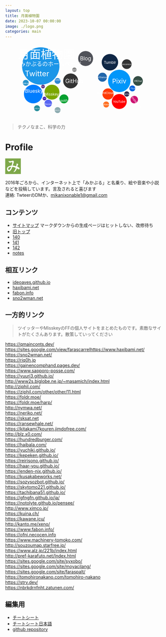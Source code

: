 ```yaml
---
layout: top
title: 月面植物園
date: 2023-10-07 00:00:00
image: ./logo.png
categories: main
---
```

<svg version="1.1" baseProfile="full" width="84vw" height="40vw" viewbox="0 0 350 200" xmlns="http://www.w3.org/2000/svg">
<a href="https://twitter.com/Mikanixonable"><g transform="translate(60,60)"><circle cx="0" cy="0" r="50" fill="#1C96E8" />
<text x="-10" y="20" font-size="20" text-anchor="middle"alignment-baseline="central" fill="white">
Twitter</text></g></a>
<a href="https://bsky.app/profile/mikanixonable.bsky.social"><g transform="translate(40,135)"><circle cx="0" cy="0" r="25" fill="#007DFF" />
<text x="2" y="-8" font-size="13" text-anchor="middle"alignment-baseline="central" fill="white">
Bluesky</text></g></a>
<a href="https://misskey.io/@Mikanixonable"><g transform="translate(90,130)"><circle cx="0" cy="0" r="20" fill="#7BA700" />
<text x="-1" y="5" font-size="10" text-anchor="middle"alignment-baseline="central" fill="white">
Misskey</text></g></a>
<a href="https://open.spotify.com/user/cjsdijim4zllci0624b1wbak2"><g transform="translate(122,148)"><circle cx="0" cy="0" r="12" fill="#08a030" />
<text x="-1" y="5" font-size="8" text-anchor="middle"alignment-baseline="central" fill="white">
Spotify</text></g></a>
<a href="https://github.com/Mikanixonable">
<g transform="translate(140,100)"><circle rx="0" ry="0" r="20" fill="#333" />
<text x="10" y="0" font-size="15" text-anchor="middle"alignment-baseline="central" fill="white">
GitHub</text></g></a>
<a href="https://www.pixiv.net/users/20149051/illustrations">
<g transform="translate(270,100)"><circle cx="0" cy="0" r="30" fill="#0196FA" /><text x="0" y="0" font-size="17" text-anchor="middle"alignment-baseline="central" fill="white">
Pixiv</text></g></a>
<a href="https://mikanixonable.tumblr.com/">
<g transform="translate(245,50)"><circle cx="0" cy="0" r="22" fill="#102745" /><text x="0" y="0" font-size="10" text-anchor="middle"alignment-baseline="central" fill="white">
Tumblr</text></g></a>
<a href="https://discord.com/users/396122233698910218">
<g transform="translate(80,160)"><circle cx="0" cy="0" r="10" fill="#5865F2" /><text x="0" y="2" font-size="6" text-anchor="middle"alignment-baseline="central" fill="white">
Discord</text></g></a>
<a href="https://www.artstation.com/mikanixonable">
<g transform="translate(225,90)"><circle cx="0" cy="0" r="12" fill="#26a" /><text x="-2" y="0" font-size="6" text-anchor="middle"alignment-baseline="central" fill="white">
ArtStation</text></g></a>
<a href="https://mikanixonable.hatenablog.com/">
<g transform="translate(180,40)"><circle cx="0" cy="0" r="20" fill="#505259" /><text x="0" y="0" font-size="14" text-anchor="middle"alignment-baseline="central" fill="white">
Blog</text></g></a>
<a href="https://truthsocial.com/@mikanixonable">
<g transform="translate(70,147)"><circle cx="0" cy="0" r="5" fill="#42a" /><text x="0" y="0" font-size="3" text-anchor="middle"alignment-baseline="central" fill="white">
Truth</text></g></a>
<a href="https://iris.to/npub15m0s2qs5580f342d9endsuu464g974tmc7fqpdxdqt35zx9tqw9s6hy98w"><g transform="translate(66,115)"><circle cx="0" cy="0" r="5" fill="#603285" /><text x="0" y="0" font-size="3" text-anchor="middle"alignment-baseline="central" fill="white">
Nostr</text></g></a>  
<a href="https://www.instagram.com/mikanixonable/"><g transform="translate(310,150) rotate(50 0 0)"><circle cx="0" cy="0" r="10" fill="#CD1070" /><text x="10" y="0" font-size="8" text-anchor="middle"alignment-baseline="central" fill="white">
Instagram</text></g></a>
<a href="https://www.flickr.com/photos/196365191@N08/"><g transform="translate(305,120) rotate(0 0 0)"><circle cx="0" cy="0" r="8" fill="#0063DC" /><text x="3" y="0" font-size="6" text-anchor="middle"alignment-baseline="central" fill="white">
Flickr</text></g></a>
<a href="https://www.youtube.com/channel/UCQ02LvaZAbZAgAWBN5pYniA"><g transform="translate(270,155)"><circle cx="0" cy="0" r="20" fill="#FF0000" /><text x="0" y="0" font-size="8" text-anchor="middle"alignment-baseline="central" fill="white">
YouTube</text></g></a>
<a href="https://kakuyomu.jp/users/Eustralopithecus"><g transform="translate(20,105) rotate(0 0 0)"><circle cx="0" cy="0" r="8" fill="#2893CA" /><text x="5" y="1" font-size="5" text-anchor="middle"alignment-baseline="central" fill="white">
kakuyomu</text></g></a>
<a href="https://keybase.io/mikanixonable"><g transform="translate(235,163)"><circle cx="0" cy="0" r="8" fill="#FF6F21" /><text x="-3" y="0" font-size="6" text-anchor="middle"alignment-baseline="central" fill="white">
keybase</text></g></a>
<a href="https://bento.me/miku"><g transform="translate(150,70)"><circle cx="0" cy="0" r="6" fill="#888" /><text x="0" y="0" font-size="6" text-anchor="middle"alignment-baseline="central" fill="white">
bento</text></g></a>
<a href="https://soundcloud.com/mikanixonable"><g transform="translate(240,135)"><circle cx="0" cy="0" r="15" fill="#FF3902" /><text x="-7" y="-3" font-size="8" text-anchor="middle"alignment-baseline="central" fill="white">
SoundCloud</text></g></a>
<a href="https://www.nicovideo.jp/user/60514629/video"><g transform="translate(290,55)"><circle cx="0" cy="0" r="13" fill="#333" /><text x="0" y="0" font-size="6" text-anchor="middle"alignment-baseline="central" fill="white">
niconico</text></g></a>
<a href="https://www.tiktok.com/@mikanixonable"><g transform="translate(290,135)"><circle cx="0" cy="0" r="7" fill="#353050" /><text x="0" y="0" font-size="5" text-anchor="middle"alignment-baseline="central" fill="white">
TikTok</text></g></a>  
<a href="https://vrchat.com/home/user/usr_37713f32-f424-4242-86c2-b8cb7bcc2b3b"><g transform="translate(320,100)"><circle cx="0" cy="0" r="13" fill="#354e45" /><text x="0" y="0" font-size="6" text-anchor="middle"alignment-baseline="central" fill="white">
VRChat</text></g></a>
<a href="https://mstdn.jp/@Mikanixonable"><g transform="translate(105,100)"><circle cx="0" cy="0" r="8" fill="#3088D4" /><text x="0" y="-3" font-size="6" text-anchor="middle"alignment-baseline="central" fill="white">
mstdn</text></g></a>
<a href="https://twitter.com/Unicode_pod"><g transform="translate(50,173)"><circle cx="0" cy="0" r="8" fill="#288E9C" /><text x="-2" y="0" font-size="4" text-anchor="middle"alignment-baseline="central" fill="white">
Unicode pod</text></g></a>  
<a href="https://twitter.com/Mikanixonable2"><g transform="translate(105,178)"><circle cx="0" cy="0" r="8" fill="#8BAAAF" /><text x="2" y="0" font-size="4" text-anchor="middle"alignment-baseline="central" fill="white">
AIみかぶる</text></g></a>  
<text x="0" y="40" font-size="30"fill="white">
月面植物園</text>
<text x="4" y="60" font-size="15"fill="white">
みかぶるのホームページ</text>
  </svg>

> テクノなまこ、科学の力

# Profile
<img src="logo.png" width="10%" />

2016年ごろから、インターネット上で「みかぶる」と名乗り、絵や音楽や小説などを投稿しています。言及されると喜びます  
連絡: TwteerのDMか、mikanixonable1@gmail.com


## コンテンツ
- [サイトマップ](1) マークダウンからの生成ページはヒットしない、改修待ち
- [旧トップ](300)
- [140](140)
- [141](141)
- [142](142)
- [notes](notes)

## 相互リンク
- [ideoaves.github.io](https://ideoaves.github.io/)
- [haxibami.net](https://haxibami.net/)
- [fabon.info](https://fabon.info)
- [sno2wman.net](https://sno2wman.net/)


## 一方的リンク
>ツイッターやMisskeyのFFの個人サイトをまとめたものです。素敵なサイトがたくさんあります。散策していってください  

https://qmainconts.dev/  
https://sites.google.com/view/farascarrelhttps://www.haxibami.net/  
https://sno2wman.net/  
https://riq0h.jp  
https://gainencomphand.pages.dev/  
https://www.sapporo-posse.com/  
https://yuuri3.github.io/  
http://www2s.biglobe.ne.jp/~masamich/index.html  
http://ziphil.com/  
https://ziphil.com/other/other/11.html  
https://foldr.moe/  
https://foldr.moe/harp/  
http://nymwa.net/  
https://neriko.net/  
https://sksat.net  
https://ransewhale.net/  
https://kitakami7kouren.jimdofree.com/  
http://blz.x0.com/  
https://hundredburger.com/  
https://haibala.com/  
https://yuchiki.github.io/  
https://kepeken.github.io/  
https://reirisono.github.io/  
https://haar-you.github.io/  
https://enden-nix.github.io/  
https://kusakabeworks.net/  
https://sozysozbot.github.io/  
https://skytomo221.github.io/  
https://tachibana51.github.io/  
https://gfngfn.github.io/ja/  
https://notolyte.github.io/pensee/  
http://www.ximco.jp/  
https://kuina.ch/  
https://kawane.icu/  
http://kanto.me/xeno/  
https://www.fabon.info/  
https://ofni.necocen.info  
https://www.machinery-tomoko.com/  
http://souzoumap.starfree.jp/  
https://www.alz.jp/221b/index.html  
http://pref-karafuto.net/Index.html  
https://sites.google.com/site/syxobo/  
https://sites.google.com/site/moyacilang/  
https://sites.google.com/site/faraspalt/  
https://tomohironakano.com/tomohiro-nakano  
https://strv.dev/  
https://nbrkdrnfnht.zatunen.com/  


## 編集用
- [チートシート]([https://github.com/pages-themes/leap-day/blob/master/index.md](https://itopaloglu83.github.io/Jekyll-Markdown-Cheat-Sheet/))
- [チートシート日本語](https://gist.github.com/mignonstyle/083c9e1651d7734f84c99b8cf49d57fa)
- [github repository](https://github.com/Mikanixonable/Mikanixonable.github.io)


